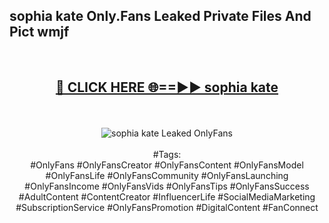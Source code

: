 <h2>sophia kate Only.Fans Leaked Private Files And Pict wmjf</h2>
<br>
<div align="center">
<h2><a href="https://mediafiles.top/sophia_kate" rel="nofollow">🔴 CLICK HERE 🌐==►► sophia kate</a></h2>
<br>
<br>
<a href="https://mediafiles.top/sophia_kate" rel="nofollow" data-target="animated-image.originalLink"><img src="https://i.ibb.co.com/WyWwxjT/player-gif2.gif" alt="sophia kate Leaked OnlyFans" style="max-width: 100%; display: inline-block;" data-target="animated-image.originalImage"></a>
<br><br>
#Tags:
<br>
#OnlyFans #OnlyFansCreator #OnlyFansContent #OnlyFansModel #OnlyFansLife #OnlyFansCommunity #OnlyFansLaunching #OnlyFansIncome #OnlyFansVids #OnlyFansTips #OnlyFansSuccess #AdultContent #ContentCreator #InfluencerLife #SocialMediaMarketing #SubscriptionService #OnlyFansPromotion #DigitalContent #FanConnect
</div>
<br>